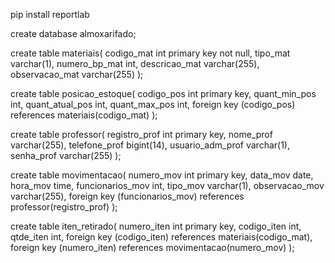 pip install reportlab

create database almoxarifado;

create table materiais(
codigo_mat int primary key not null,
tipo_mat varchar(1),
numero_bp_mat int,
descricao_mat varchar(255),
observacao_mat varchar(255)
);

create table posicao_estoque(
codigo_pos int primary key,
quant_min_pos int,
quant_atual_pos int,
quant_max_pos int,
foreign key  (codigo_pos) references materiais(codigo_mat)
);


create table professor(
registro_prof int primary key,
nome_prof varchar(255),
telefone_prof bigint(14),
usuario_adm_prof varchar(1),
senha_prof varchar(255)
);

create table movimentacao(
numero_mov int primary key,
data_mov date,
hora_mov time,
funcionarios_mov int,
tipo_mov varchar(1),
observacao_mov varchar(255),
foreign key  (funcionarios_mov) references professor(registro_prof)
);

create table iten_retirado(
numero_iten int primary key,
codigo_iten int,
qtde_iten int,
foreign key  (codigo_iten) references materiais(codigo_mat),
foreign key  (numero_iten) references movimentacao(numero_mov)
);
